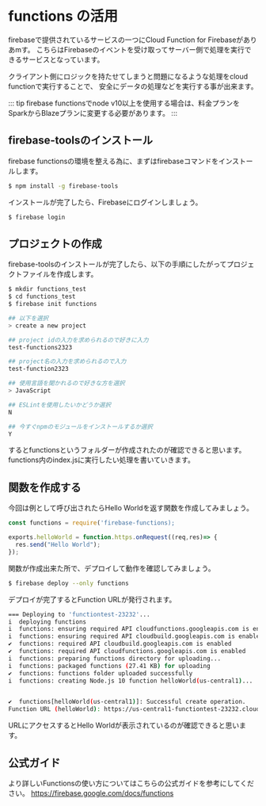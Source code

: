 # functions の活用

firebaseで提供されているサービスの一つにCloud Function for Firebaseがありあmす。
こちらはFirebaseのイベントを受け取ってサーバー側で処理を実行できるサービスとなっています。

クライアント側にロジックを持たせてしまうと問題になるような処理をcloud functionで実行することで、
安全にデータの処理などを実行する事が出来ます。

::: tip
firebase functionsでnode v10以上を使用する場合は、料金プランをSparkからBlazeプランに変更する必要があります。
:::


## firebase-toolsのインストール

firebase functionsの環境を整える為に、まずはfirebaseコマンドをインストールします。

```bash
$ npm install -g firebase-tools
```

インストールが完了したら、Firebaseにログインしましょう。

```bash
$ firebase login
```

## プロジェクトの作成

firebase-toolsのインストールが完了したら、以下の手順にしたがってプロジェクトファイルを作成します。

```bash
$ mkdir functions_test
$ cd functions_test
$ firebase init functions

## 以下を選択
> create a new project

## project idの入力を求められるので好きに入力
test-functions2323

## project名の入力を求められるので入力
test-function2323

## 使用言語を聞かれるので好きな方を選択
> JavaScript 

## ESLintを使用したいかどうか選択
N

## 今すぐnpmのモジュールをインストールするか選択
Y
```

するとfunctionsというフォルダーが作成されたのが確認できると思います。  
functions内のindex.jsに実行したい処理を書いていきます。


## 関数を作成する

今回は例として呼び出されたらHello Worldを返す関数を作成してみましょう。


```js
const functions = require('firebase-functions);

exports.helloWorld = function.https.onRequest((req,res)=> {
  res.send("Hello World");
});
```

関数が作成出来た所で、デプロイして動作を確認してみましょう。

```bash
$ firebase deploy --only functions
```

デプロイが完了するとFunction URLが発行されます。

```bash
=== Deploying to 'functiontest-23232'...
i  deploying functions
i  functions: ensuring required API cloudfunctions.googleapis.com is enabled...
i  functions: ensuring required API cloudbuild.googleapis.com is enabled...
✔  functions: required API cloudbuild.googleapis.com is enabled
✔  functions: required API cloudfunctions.googleapis.com is enabled
i  functions: preparing functions directory for uploading...
i  functions: packaged functions (27.41 KB) for uploading
✔  functions: functions folder uploaded successfully
i  functions: creating Node.js 10 function helloWorld(us-central1)...


✔  functions[helloWorld(us-central1)]: Successful create operation. 
Function URL (helloWorld): https://us-central1-functiontest-23232.cloudfunctions.net/helloWorld
```

URLにアクセスするとHello Worldが表示されているのが確認できると思います。


## 公式ガイド

より詳しいFunctionsの使い方についてはこちらの公式ガイドを参考にしてください。
https://firebase.google.com/docs/functions

